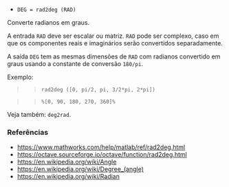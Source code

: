 - `DEG = rad2deg (RAD)`

Converte radianos em graus.

A entrada `RAD` deve ser escalar ou matriz. `RAD` pode ser complexo, caso em
que os componentes reais e imaginários serão convertidos separadamente.

A saída `DEG` tem as mesmas dimensões de `RAD` com radianos convertido em graus
usando a constante de conversão `180/pi`.

Exemplo:

> > `rad2deg ([0, pi/2, pi, 3/2*pi, 2*pi])`

> > `%[0, 90, 180, 270, 360]%`

Veja também: `deg2rad`.

### Referências

- https://www.mathworks.com/help/matlab/ref/rad2deg.html
- https://octave.sourceforge.io/octave/function/rad2deg.html
- https://en.wikipedia.org/wiki/Angle
- https://en.wikipedia.org/wiki/Degree_(angle)
- https://en.wikipedia.org/wiki/Radian
